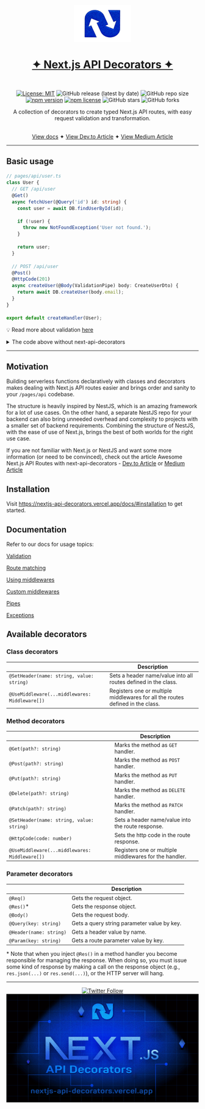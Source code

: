   <div align="center">
  <a aria-label="Next.js API Decorators Logo" href="https://nextjs-api-decorators.vercel.app/" target="_blank" align="center">
    <img src="/public/ICON.png" alt="Next.js API Decorators" width="150">
  </a>
  <h1 align="center"><a href="https://nextjs-api-decorators.vercel.app/"><strong>✦ Next.js API Decorators ✦</strong></a></h1><br>

[![License: MIT](https://img.shields.io/badge/License-MIT-yellow.svg)](https://opensource.org/licenses/MIT)
![GitHub release (latest by date)](https://img.shields.io/github/v/release/codeaashu/nextjs-api-decorators)
![GitHub repo size](https://img.shields.io/github/repo-size/codeaashu/nextjs-api-decorators)
[![npm version](https://img.shields.io/npm/v/badge-maker.svg)](https://npmjs.org/package/badge-maker) 
[![npm license](https://img.shields.io/npm/l/badge-maker.svg)](https://npmjs.org/package/badge-maker) 
![GitHub stars](https://img.shields.io/github/stars/codeaashu/nextjs-api-decorators?style=social) 
![GitHub forks](https://img.shields.io/github/forks/codeaashu/nextjs-api-decorators?style=social)
</div>


<div align="center">
  A collection of decorators to create typed Next.js API routes, with easy request validation and transformation.<br><br>

  [View docs](https://nextjs-api-decorators.vercel.app/) ✦ [View Dev.to Article](https://dev.to/warrioraashuu/awesome-nextjs-api-routes-with-next-api-decorators-1bd0) ✦ [View Medium Article](https://warrioraashuu.medium.com/awesome-next-js-api-routes-with-next-api-decorators-670b804453d2)
</div>

---

## Basic usage

```ts
// pages/api/user.ts
class User {
  // GET /api/user
  @Get()
  async fetchUser(@Query('id') id: string) {
    const user = await DB.findUserById(id);

    if (!user) {
      throw new NotFoundException('User not found.');
    }

    return user;
  }

  // POST /api/user
  @Post()
  @HttpCode(201)
  async createUser(@Body(ValidationPipe) body: CreateUserDto) {
    return await DB.createUser(body.email);
  }
}

export default createHandler(User);
```

💡 Read more about validation [here](https://nextjs-api-decorators.vercel.app/docs/validation)

<details>
  <summary>The code above without next-api-decorators</summary>

  ```ts
  export default async (req: NextApiRequest, res: NextApiResponse) => {
    if (req.method === 'GET') {
      const user = await DB.findUserById(req.query.id);
      if (!user) {
        return res.status(404).json({
          statusCode: 404,
          message: 'User not found'
        })
      }

      return res.json(user);
    } else if (req.method === 'POST') {
      // Very primitive e-mail address validation.
      if (!req.body.email || (req.body.email && !req.body.email.includes('@'))) {
        return res.status(400).json({
          statusCode: 400,
          message: 'Invalid e-mail address.'
        })
      }

      const user = await DB.createUser(req.body.email);
      return res.status(201).json(user);
    }

    res.status(404).json({
      statusCode: 404,
      message: 'Not Found'
    });
  }
  ```
</details>

---

## Motivation

Building serverless functions declaratively with classes and decorators makes dealing with Next.js API routes easier and brings order and sanity to your `/pages/api` codebase.

The structure is heavily inspired by NestJS, which is an amazing framework for a lot of use cases. On the other hand, a separate NestJS repo for your backend can also bring unneeded overhead and complexity to projects with a smaller set of backend requirements. Combining the structure of NestJS, with the ease of use of Next.js, brings the best of both worlds for the right use case.

If you are not familiar with Next.js or NestJS and want some more information (or need to be convinced), check out the article
Awesome Next.js API Routes with next-api-decorators - [Dev.to Article](https://dev.to/warrioraashuu/awesome-nextjs-api-routes-with-next-api-decorators-1bd0) or [Medium Article](https://warrioraashuu.medium.com/awesome-next-js-api-routes-with-next-api-decorators-670b804453d2)


## Installation

Visit https://nextjs-api-decorators.vercel.app/docs/#installation to get started.

## Documentation

Refer to our docs for usage topics:

[Validation](https://nextjs-api-decorators.vercel.app/docs/validation)

[Route matching](https://nextjs-api-decorators.vercel.app/docs/routing/route-matching)

[Using middlewares](https://nextjs-api-decorators.vercel.app/docs/middlewares)

[Custom middlewares](https://nextjs-api-decorators.vercel.app/docs/middlewares#custom-middleware-decorators)

[Pipes](https://nextjs-api-decorators.vercel.app/docs/pipes)

[Exceptions](https://nextjs-api-decorators.vercel.app/docs/exceptions)

## Available decorators

### Class decorators

|                                           | Description                                                    |
| ----------------------------------------- | -------------------------------------------------------------- |
| `@SetHeader(name: string, value: string)` | Sets a header name/value into all routes defined in the class. |
| `@UseMiddleware(...middlewares: Middleware[])` | Registers one or multiple middlewares for all the routes defined in the class. |

### Method decorators

|                                           | Description                                       |
| ----------------------------------------- | ------------------------------------------------- |
| `@Get(path?: string)`                     | Marks the method as `GET` handler.                |
| `@Post(path?: string)`                    | Marks the method as `POST` handler.               |
| `@Put(path?: string)`                     | Marks the method as `PUT` handler.                |
| `@Delete(path?: string)`                  | Marks the method as `DELETE` handler.             |
| `@Patch(path?: string)`                   | Marks the method as `PATCH` handler.             |
| `@SetHeader(name: string, value: string)` | Sets a header name/value into the route response. |
| `@HttpCode(code: number)`                 | Sets the http code in the route response.         |
| `@UseMiddleware(...middlewares: Middleware[])` | Registers one or multiple middlewares for the handler. |

### Parameter decorators

|                         | Description                                 |
| ----------------------- | ------------------------------------------- |
| `@Req()`                | Gets the request object.                    |
| `@Res()`*               | Gets the response object.                   |
| `@Body()`               | Gets the request body.                      |
| `@Query(key: string)`   | Gets a query string parameter value by key. |
| `@Header(name: string)` | Gets a header value by name.                |
| `@Param(key: string)`   | Gets a route parameter value by key.        |

\* Note that when you inject `@Res()` in a method handler you become responsible for managing the response. When doing so, you must issue some kind of response by making a call on the response object (e.g., `res.json(...)` or `res.send(...)`), or the HTTP server will hang.

---

<div align="center">
  
[![Twitter Follow](https://img.shields.io/twitter/follow/warrior_aashuu?style=social)](https://twitter.com/intent/follow?screen_name=warrior_aashuu)  <br>
<img src="/public/banner.jpg" alt="Theme0" width="850" />
</div>
